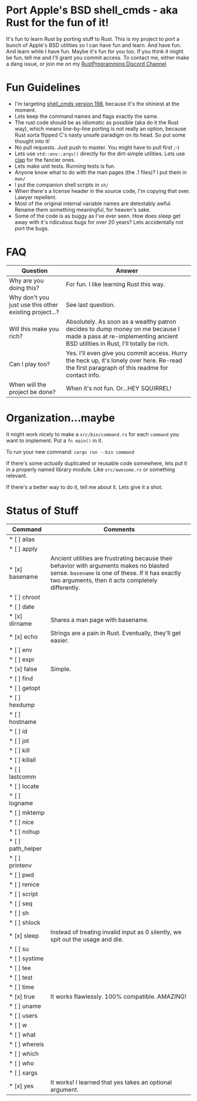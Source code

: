 # Port Apple's BSD shell_cmds - aka Rust for the fun of it!

It's fun to learn Rust by porting stuff to Rust.  This is my project to port a
bunch of Apple's BSD utilities so I can have fun and learn.  And have fun.  And
learn while I have fun.  Maybe it's fun for you too.  If you think it might be
fun, tell me and I'll grant you commit access.  To contact me, either make a
dang issue, or join me on my
[RustProgramming Discord Channel](https://discord.gg/pR7hBBe)

# Fun Guidelines

- I'm targeting [shell_cmds version 198](https://opensource.apple.com/source/shell_cmds/shell_cmds-198/), because it's the shiniest at the moment.
- Lets keep the command names and flags exactly the same.
- The rust code should be as *idiomatic* as possible (aka do it the Rust way),
  which means line-by-line porting is not really an option, because Rust sorta
  flipped C's nasty unsafe paradigm on its head.  So put some thought into it!
- No pull requests.  Just push to master.  You might have to pull first ;-)
- Lets use `std::env::args()` directly for the dirt-simple utilities.  Lets use
  [clap](https://crates.io/crates/clap) for the fancier ones.
- Lets make unit tests.  Running tests is fun.
- Anyone know what to do with the man pages (the .1 files)?  I put them in `man/`
- I put the companion shell scripts in `sh/`
- When there's a license header in the source code, I'm copying that over.
  Lawyer repellent.
- Most of the original internal variable names are detestably awful. Rename
  them something meaningful, for heaven's sake.
- Some of the code is as buggy as I've ever seen.  How does sleep get away with
  it's ridiculous bugs for over 20 years?  Lets accidentally not port the bugs.


# FAQ

| Question | Answer |
|----------|--------|
| Why are you doing this?  | For fun.  I like learning Rust this way.|
| Why don't you just use this other existing project...? | See last question.|
| Will this make you rich? | Absolutely. As soon as a wealthy patron decides to dump money on me because I made a pass at re-implementing ancient BSD utilities in Rust, I'll totally be rich.|
| Can I play too? | Yes. I'll even give you commit access. Hurry the heck up, it's lonely over here. Re-read the first paragraph of this readme for contact info.|
| When will the project be done? | When it's not fun.  Or...HEY SQUIRREL!|

# Organization...maybe

It might work nicely to make a `src/bin/command.rs` for each `command` you want to implement.  Put a `fn main()` in it.

To run your new command: `cargo run --bin command`

If there's some *actually* duplicated or reusable code somewhere, lets put it
in a properly named library module.  Like `src/awesome.rs` or something relevant.

If there's a better way to do it, tell me about it.  Lets give it a shot.

# Status of Stuff

| Command | Comments |
|---------|----------|
| * [ ] alias | |
| * [ ] apply | |
| * [x] basename | Ancient utilities are frustrating because their behavior with arguments makes no blasted sense.  `basename` is one of these.  If it has exactly two arguments, then it acts completely differently. |
| * [ ] chroot | |
| * [ ] date | |
| * [x] dirname | Shares a man page with basename. |
| * [x] echo | Strings are a pain in Rust.  Eventually, they'll get easier. |
| * [ ] env | |
| * [ ] expr | |
| * [x] false | Simple. |
| * [ ] find | |
| * [ ] getopt | |
| * [ ] hexdump | |
| * [ ] hostname | |
| * [ ] id | |
| * [ ] jot | |
| * [ ] kill | |
| * [ ] killall | |
| * [ ] lastcomm | |
| * [ ] locate | |
| * [ ] logname | |
| * [ ] mktemp | |
| * [ ] nice | |
| * [ ] nohup | |
| * [ ] path_helper | |
| * [ ] printenv | |
| * [ ] pwd | |
| * [ ] renice | |
| * [ ] script | |
| * [ ] seq | |
| * [ ] sh | |
| * [ ] shlock | |
| * [x] sleep | Instead of treating invalid input as 0 silently, we spit out the usage and die. |
| * [ ] su | |
| * [ ] systime | |
| * [ ] tee | |
| * [ ] test | |
| * [ ] time | |
| * [x] true | It works flawlessly.  100% compatible.  AMAZING! |
| * [ ] uname | |
| * [ ] users | |
| * [ ] w | |
| * [ ] what | |
| * [ ] whereis | |
| * [ ] which | |
| * [ ] who | |
| * [ ] xargs | |
| * [x] yes | It works! I learned that yes takes an optional argument. |

